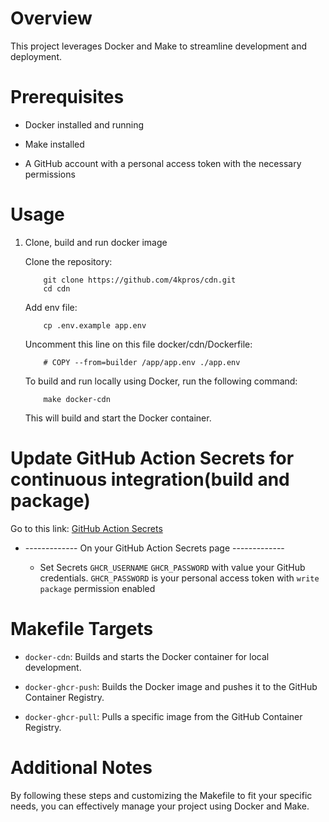 # Overview

This project leverages Docker and Make to streamline development and deployment.

# Prerequisites

- Docker installed and running

- Make installed

- A GitHub account with a personal access token with the necessary permissions

# Usage

1. Clone, build and run docker image

   Clone the repository:

   ```
       git clone https://github.com/4kpros/cdn.git
       cd cdn
   ```

   Add env file:

   ```
       cp .env.example app.env
   ```

   Uncomment this line on this file docker/cdn/Dockerfile:

   ```
       # COPY --from=builder /app/app.env ./app.env
   ```

   To build and run locally using Docker, run the following command:

   ```
       make docker-cdn
   ```

   This will build and start the Docker container.

# Update GitHub Action Secrets for continuous integration(build and package)

Go to this link: [GitHub Action Secrets](https://github.com/4kpros/cdn/settings/secrets/actions)

- ------------- On your GitHub Action Secrets page -------------

  - Set Secrets `GHCR_USERNAME` `GHCR_PASSWORD` with value your GitHub credentials. `GHCR_PASSWORD` is your personal access token with `write package` permission enabled

# Makefile Targets

- `docker-cdn`: Builds and starts the Docker container for local development.

- `docker-ghcr-push`: Builds the Docker image and pushes it to the GitHub Container Registry.

- `docker-ghcr-pull`: Pulls a specific image from the GitHub Container Registry.

# Additional Notes

By following these steps and customizing the Makefile to fit your specific needs, you can effectively manage your project using Docker and Make.

